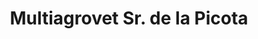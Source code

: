 ---
title: "Multiagrovet Sr. de la Picota"
url: /ayacucho/multiagrovet-sr-de-la-picota/
shop: general
---